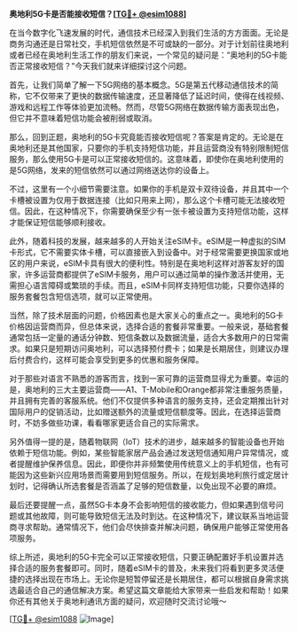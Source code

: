 **奥地利5G卡是否能接收短信？[[TG💪+ @esim1088](https://t.me/s/esim1088)]**

在当今数字化飞速发展的时代，通信技术已经深入到我们生活的方方面面。无论是商务沟通还是日常社交，手机短信依然是不可或缺的一部分。对于计划前往奥地利或者已经在奥地利生活工作的朋友们来说，一个常见的疑问是：“奥地利的5G卡能否正常接收短信？”今天我们就来详细探讨这个问题。

首先，让我们简单了解一下5G网络的基本概念。5G是第五代移动通信技术的简称，它不仅带来了更快的数据传输速度，还显著降低了延迟时间，使得在线视频、游戏和远程工作等体验更加流畅。然而，尽管5G网络在数据传输方面表现出色，但它并不意味着短信功能会被削弱或取消。

那么，回到正题，奥地利的5G卡究竟能否接收短信呢？答案是肯定的。无论是在奥地利还是其他国家，只要你的手机支持短信功能，并且运营商没有特别限制短信服务，那么使用5G卡是可以正常接收短信的。这意味着，即使你在奥地利使用的是5G网络，发来的短信依然可以通过网络送达你的设备上。

不过，这里有一个小细节需要注意。如果你的手机是双卡双待设备，并且其中一个卡槽被设置为仅用于数据连接（比如只用来上网），那么这个卡槽可能无法接收短信。因此，在这种情况下，你需要确保至少有一张卡被设置为支持短信功能，这样才能保证短信能够顺利接收。

此外，随着科技的发展，越来越多的人开始关注eSIM卡。eSIM是一种虚拟的SIM卡形式，它不需要实体卡槽，可以直接嵌入到设备中。对于经常需要更换国家或地区的用户来说，eSIM卡具有很大的便利性。特别是在奥地利这样对游客友好的国家，许多运营商都提供了eSIM卡服务，用户可以通过简单的操作激活并使用，无需担心语言障碍或繁琐的手续。而且，eSIM卡同样支持短信功能，只要你选择的服务套餐包含短信选项，就可以正常使用。

当然，除了技术层面的问题，价格因素也是大家关心的重点之一。奥地利的5G卡价格因运营商而异，但总体来说，选择合适的套餐非常重要。一般来说，基础套餐通常包括一定量的通话分钟数、短信条数以及数据流量，适合大多数用户的日常需求。如果只是短期访问奥地利，可以选择预付费卡；如果是长期居住，则建议办理后付费合约，这样可能会享受到更多的优惠和服务保障。

对于那些对语言不熟悉的游客而言，找到一家可靠的运营商显得尤为重要。幸运的是，奥地利的三大主要运营商——A1、T-Mobile和Orange都非常注重服务质量，并且拥有完善的客服系统。他们不仅提供多种语言的服务支持，还会定期推出针对国际用户的促销活动，比如赠送额外的流量或短信额度等。因此，在选择运营商时，不妨多做些功课，看看哪家更适合自己的实际需求。

另外值得一提的是，随着物联网（IoT）技术的进步，越来越多的智能设备也开始依赖于短信功能。例如，某些智能家居产品会通过发送短信通知用户异常情况，或者提醒维护保养信息。因此，即便你并非频繁使用传统意义上的手机短信，也有可能因为这些新兴应用场景而需要用到短信服务。所以，在规划奥地利旅行或定居计划时，记得确认所选套餐是否涵盖了足够的短信数量，以免出现不必要的麻烦。

最后还要提醒一点，虽然5G卡本身不会影响短信的接收能力，但如果遇到信号问题或其他故障，则可能导致短信无法及时到达。在这种情况下，建议联系当地运营商寻求帮助。通常情况下，他们会尽快排查并解决问题，确保用户能够正常使用各项服务。

综上所述，奥地利的5G卡完全可以正常接收短信，只要正确配置好手机设置并选择合适的服务套餐即可。同时，随着eSIM卡的普及，未来我们将看到更多灵活便捷的选择出现在市场上。无论你是短暂停留还是长期居住，都可以根据自身需求挑选最适合自己的通信解决方案。希望这篇文章能给大家带来一些启发和帮助！如果你还有其他关于奥地利通讯方面的疑问，欢迎随时交流讨论哦～ 

[[TG💪+ @esim1088](https://t.me/s/esim1088) ![Image](https://i.postimg.cc/4NQfJmqS/Snipaste-2025-05-13-00-14-12.png)]